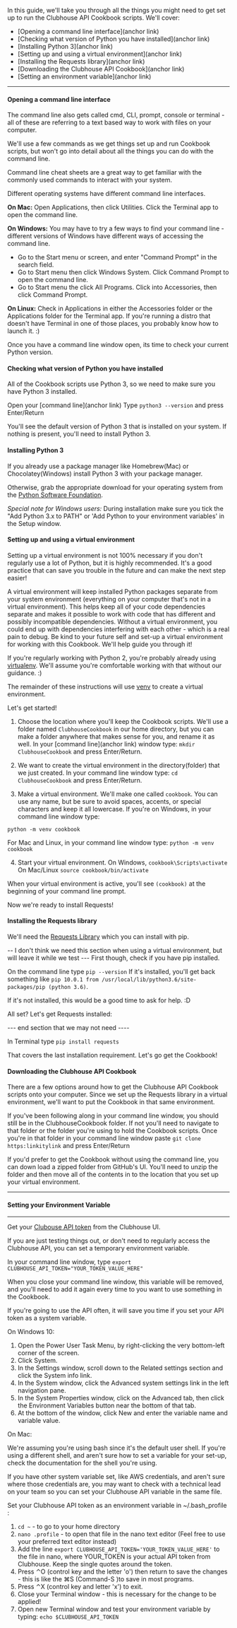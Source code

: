 In this guide, we'll take you through all the things you might need to get set up to run the Clubhouse API Cookbook scripts.
We'll cover:
- [Opening a command line interface](anchor link)
- [Checking what version of Python you have installed](anchor link)
- [Installing Python 3](anchor link)
- [Setting up and using a virtual environment](anchor link)
- [Installing the Requests library](anchor link)
- [Downloading the Clubhouse API Cookbook](anchor link)
- [Setting an environment variable](anchor link)

***

#### Opening a command line interface

The command line also gets called cmd, CLI, prompt, console or terminal - all of these are referring to a text based way to work with files on your computer.

We'll use a few commands as we get things set up and run Cookbook scripts, but won't go into detail about all the things you can do with the command line.

Command line cheat sheets are a great way to get familiar with the commonly used commands to interact with your system.


Different operating systems have different command line interfaces. 

**On Mac:**
Open Applications, then click Utilities. Click the Terminal app to open the command line.

**On Windows:**
You may have to try a few ways to find your command line - different versions of Windows have different ways of accessing the command line.

- Go to the Start menu or screen, and enter "Command Prompt" in the search field.
- Go to Start menu then click Windows System. Click Command Prompt to open the command line.
- Go to Start menu the click All Programs. Click into Accessories, then click Command Prompt.

**On Linux:**
Check in Applications in either the Accessories folder or the Applications folder for the Terminal app. 
If you're running a distro that doesn't have Terminal in one of those places, you probably know how to launch it. :)


Once you have a command line window open, its time to check your current Python version.


#### Checking what version of Python you have installed

All of the Cookbook scripts use Python 3, so we need to make sure you have Python 3 installed.

Open your [command line](anchor link)
Type `python3 --version` and press Enter/Return

You'll see the default version of Python 3 that is installed on your system.
If nothing is present, you'll need to install Python 3.

#### Installing Python 3

If you already use a package manager like Homebrew(Mac) or Chocolatey(Windows) install Python 3 with your package manager.

Otherwise, grab the appropriate download for your operating system from the [Python Software Foundation](https://www.python.org/downloads/).

_Special note for Windows users:_ During installation make sure you tick the "Add Python 3.x to PATH" or 'Add Python to your environment variables' in the Setup window.

#### Setting up and using a virtual environment

Setting up a virtual environment is not 100% necessary if you don't regularly use a lot of Python, but it is highly recommended.
It's a good practice that can save you trouble in the future and can make the next step easier!

A virtual environment will keep installed Python packages separate from your system environment (everything on your computer that's not in a virtual environment). 
This helps keep all of your code dependencies separate and makes it possible to work with code that has different and possibly incompatible dependencies. 
Without a virtual environment, you could end up with dependencies interfering with each other - which is a real pain to debug.
Be kind to your future self and set-up a virtual environment for working with this Cookbook. We'll help guide you through it!

If you're regularly working with Python 2, you're probably already using [virtualenv](hhttps://virtualenv.pypa.io/en/latest/). We'll assume you're comfortable working with that without our guidance. :)

The remainder of these instructions will use [venv](https://docs.python.org/3/library/venv.html) to create a virtual environment.

Let's get started!

1. Choose the location where you'll keep the Cookbook scripts. We'll use a folder named `ClubhouseCookbook` in our home directory, but you can make a folder anywhere that makes sense for you, and rename it as well.
In your [command line](anchor link) window type:
`mkdir ClubhouseCookbook`
and press Enter/Return.

2. We want to create the virtual environment in the directory(folder) that we just created.
In your command line window type:
`cd ClubhouseCookbook`
and press Enter/Return.

3. Make a virtual environment. 
We'll make one called `cookbook`. You can use any name, but be sure to avoid spaces, accents, or special characters and keep it all lowercase.
If you're on Windows, in your command line window type:

`python -m venv cookbook`

For Mac and Linux, in your command line window type:
`python -m venv cookbook`

4. Start your virtual environment.
On Windows, `cookbook\Scripts\activate`
On Mac/Linux `source cookbook/bin/activate`

When your virtual environment is active, you'll see `(cookbook)` at the beginning of your command line prompt.

Now we're ready to install Requests!


#### Installing the Requests library

We'll need the [Requests Library](http://docs.python-requests.org/en/master/) which you can install with pip.

-- I don't think we need this section when using a virtual environment, but will leave it while we test ---
First though, check if you have pip installed.

On the command line type `pip --version`
If it's installed, you'll get back something like `pip 10.0.1 from /usr/local/lib/python3.6/site-packages/pip (python 3.6)`. 

If it's not installed, this would be a good time to ask for help. :D

All set? Let's get Requests installed:

--- end section that we may not need ----


In Terminal type `pip install requests`

That covers the last installation requirement. Let's go get the Cookbook!

#### Downloading the Clubhouse API Cookbook

There are a few options around how to get the Clubhouse API Cookbook scripts onto your computer.
Since we set up the Requests library in a virtual environment, we'll want to put the Cookbook in that same environment.

If you've been following along in your command line window, you should still be in the ClubhouseCookbook folder. If not you'll need to navigate to that folder or the folder you're using to hold the Cookbook scripts.
Once you're in that folder in your command line window paste `git clone https:linkitylink` and press Enter/Return

If you'd prefer to get the Cookbook without using the command line, you can down load a zipped folder from GitHub's UI. You'll need to unzip the folder and then move all of the contents in to the location that you set up your virtual environment.

***
#### Setting your Environment Variable
***

Get your [Clubouse API token](https://help.clubhouse.io/hc/en-us/articles/205701199-Clubhouse-API-Tokens) from the Clubhouse UI.

If you are just testing things out, or don't need to regularly access the Clubhouse API, you can set a temporary environment variable.

In your command line window, type `export CLUBHOUSE_API_TOKEN="YOUR_TOKEN_VALUE_HERE"`

When you close your command line window, this variable will be removed, and you'll need to add it again every time to you want to use something in the Cookbook.


If you're going to use the API often, it will save you time if you set your API token as a system variable. 

On Windows 10:
1. Open the Power User Task Menu, by right-clicking the very bottom-left corner of the screen.
2. Click System.
3. In the Settings window, scroll down to the Related settings section and click the System info link.
4. In the System window, click the Advanced system settings link in the left navigation pane.
5. In the System Properties window, click on the Advanced tab, then click the Environment Variables button near the bottom of that tab.
6. At the bottom of the window, click New and enter the variable name and variable value.

On Mac:

We're assuming you're using bash since it's the default user shell. If you're using a different shell, and aren't sure how to set a variable for your set-up, check the documentation for the shell you're using.

If you have other system variable set, like AWS credentials, and aren't sure where those credentials are, you may want to check with a technical lead on your team so you can set your Clubhouse API variable in the same file.


Set your Clubhouse API token as an environment variable in ~/.bash_profile :

1. `cd ~` - to go to your home directory
2. `nano .profile` - to open that file in the nano text editor (Feel free to use your preferred text editor instead)
3. Add the line `export CLUBHOUSE_API_TOKEN='YOUR_TOKEN_VALUE_HERE'` to the file in nano, where YOUR_TOKEN is your actual API token from Clubhouse. Keep the single quotes around the token.
4. Press ⌃O (control key and the letter 'o') then return to save the changes - this is like the ⌘S (Command-S )to save in most programs.
5. Press ⌃X (control key and letter 'x') to exit.
6. Close your Terminal window - this is necessary for the change to be applied!
7. Open new Terminal window and test your environment variable by typing:
`echo $CLUBHOUSE_API_TOKEN`


